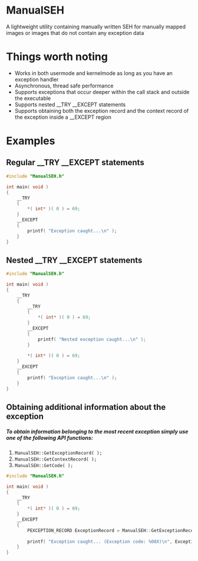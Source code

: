 # ManualSEH
A lightweight utility containing manually written SEH for manually mapped images or images that do not contain any exception data

# Things worth noting
* Works in both usermode and kernelmode as long as you have an exception handler
* Asynchronous, thread safe performance
* Supports exceptions that occur deeper within the call stack and outside the executable
* Supports nested __TRY __EXCEPT statements
* Supports obtaining both the exception record and the context record of the exception inside a __EXCEPT region

# Examples
## Regular __TRY __EXCEPT statements
```cpp
#include "ManualSEH.h"

int main( void )
{
    __TRY
    {
        *( int* )( 0 ) = 69;
    }
    __EXCEPT
    {
        printf( "Exception caught...\n" );
    }
}
```
## Nested __TRY __EXCEPT statements
```cpp
#include "ManualSEH.h"

int main( void )
{
    __TRY
    {
        __TRY
        {
            *( int* )( 0 ) = 69;
        }
        __EXCEPT
        {
            printf( "Nested exception caught...\n" );
        }
        
        *( int* )( 0 ) = 69;
    }
    __EXCEPT
    {
        printf( "Exception caught...\n" );
    }
}
```
## Obtaining additional information about the exception
##### To obtain information belonging to the most recent exception simply use one of the following API functions:
1) `ManualSEH::GetExceptionRecord( );`
2) `ManualSEH::GetContextRecord( );`
3) `ManualSEH::GetCode( );`
```cpp
#include "ManualSEH.h"

int main( void )
{
    __TRY
    {
        *( int* )( 0 ) = 69;
    }
    __EXCEPT
    {
        PEXCEPTION_RECORD ExceptionRecord = ManualSEH::GetExceptionRecord( );
        
        printf( "Exception caught... (Exception code: %08X)\n", ExceptionRecord->ExceptionCode );
    }
}
```
